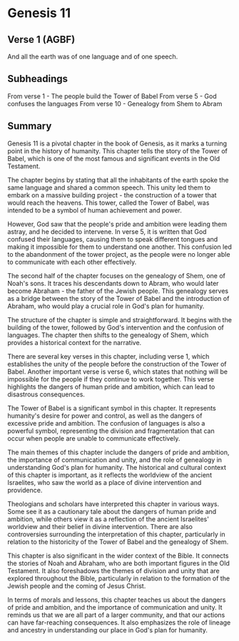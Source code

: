 # Genesis 11

## Verse 1 (AGBF)

And all the earth was of one language and of one speech.

## Subheadings

From verse 1 - The people build the Tower of Babel
From verse 5 - God confuses the languages
From verse 10 - Genealogy from Shem to Abram

## Summary

Genesis 11 is a pivotal chapter in the book of Genesis, as it marks a turning point in the history of humanity. This chapter tells the story of the Tower of Babel, which is one of the most famous and significant events in the Old Testament.

The chapter begins by stating that all the inhabitants of the earth spoke the same language and shared a common speech. This unity led them to embark on a massive building project - the construction of a tower that would reach the heavens. This tower, called the Tower of Babel, was intended to be a symbol of human achievement and power.

However, God saw that the people's pride and ambition were leading them astray, and he decided to intervene. In verse 5, it is written that God confused their languages, causing them to speak different tongues and making it impossible for them to understand one another. This confusion led to the abandonment of the tower project, as the people were no longer able to communicate with each other effectively.

The second half of the chapter focuses on the genealogy of Shem, one of Noah's sons. It traces his descendants down to Abram, who would later become Abraham - the father of the Jewish people. This genealogy serves as a bridge between the story of the Tower of Babel and the introduction of Abraham, who would play a crucial role in God's plan for humanity.

The structure of the chapter is simple and straightforward. It begins with the building of the tower, followed by God's intervention and the confusion of languages. The chapter then shifts to the genealogy of Shem, which provides a historical context for the narrative.

There are several key verses in this chapter, including verse 1, which establishes the unity of the people before the construction of the Tower of Babel. Another important verse is verse 6, which states that nothing will be impossible for the people if they continue to work together. This verse highlights the dangers of human pride and ambition, which can lead to disastrous consequences.

The Tower of Babel is a significant symbol in this chapter. It represents humanity's desire for power and control, as well as the dangers of excessive pride and ambition. The confusion of languages is also a powerful symbol, representing the division and fragmentation that can occur when people are unable to communicate effectively.

The main themes of this chapter include the dangers of pride and ambition, the importance of communication and unity, and the role of genealogy in understanding God's plan for humanity. The historical and cultural context of this chapter is important, as it reflects the worldview of the ancient Israelites, who saw the world as a place of divine intervention and providence.

Theologians and scholars have interpreted this chapter in various ways. Some see it as a cautionary tale about the dangers of human pride and ambition, while others view it as a reflection of the ancient Israelites' worldview and their belief in divine intervention. There are also controversies surrounding the interpretation of this chapter, particularly in relation to the historicity of the Tower of Babel and the genealogy of Shem.

This chapter is also significant in the wider context of the Bible. It connects the stories of Noah and Abraham, who are both important figures in the Old Testament. It also foreshadows the themes of division and unity that are explored throughout the Bible, particularly in relation to the formation of the Jewish people and the coming of Jesus Christ.

In terms of morals and lessons, this chapter teaches us about the dangers of pride and ambition, and the importance of communication and unity. It reminds us that we are all part of a larger community, and that our actions can have far-reaching consequences. It also emphasizes the role of lineage and ancestry in understanding our place in God's plan for humanity.